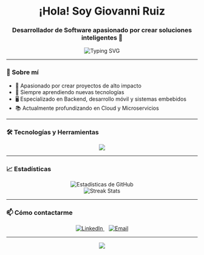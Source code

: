 <h1 align="center">¡Hola! Soy Giovanni Ruiz</h1>
<h3 align="center">Desarrollador de Software apasionado por crear soluciones inteligentes 🚀</h3>

<p align="center">
  <img src="https://readme-typing-svg.herokuapp.com?color=00BFFF&size=28&duration=4000&center=true&vCenter=true&width=800&height=70&lines=Bienvenido+a+mi+perfil+de+GitHub!;Desarrollador+%7C+Frontend+Jr;Amante+del+aprendizaje+constante" alt="Typing SVG" />
</p>


---

### 🚀 Sobre mí
- 🎯 Apasionado por crear proyectos de alto impacto
- 🧠 Siempre aprendiendo nuevas tecnologías
- 🖥️ Especializado en Backend, desarrollo móvil y sistemas embebidos
- 📚 Actualmente profundizando en Cloud y Microservicios

---

### 🛠️ Tecnologías y Herramientas
<p align="center">
  <img src="https://skillicons.dev/icons?i=java,mysql,html,css,js,python,c,react,firebase" />
</p>

---

### 📈 Estadísticas
<p align="center">
  <img src="https://github-readme-stats.vercel.app/api?username=GioRuizMZ&show_icons=true&theme=tokyonight" alt="Estadísticas de GitHub" />
  <br>
  <img src="https://github-readme-streak-stats.herokuapp.com/?user=GioRuizMZ&theme=tokyonight" alt="Streak Stats" />
</p>

---

### 📫 Cómo contactarme
<p align="center" >
  <a href="https://www.linkedin.com/in/giovanni-alejandro-ruiz-meza-5997b7310?utm_source=share&utm_campaign=share_via&utm_content=profile&utm_medium=android_app" target="_blank">
    <img alt="LinkedIn" src="https://img.shields.io/badge/LinkedIn-0077B5?style=for-the-badge&logo=linkedin&logoColor=white">
  </a>
  &nbsp;&nbsp;
  <a href="mailto:ruizmezagiovanni@gmail.com">
    <img alt="Email" src="https://img.shields.io/badge/Email-D14836?style=for-the-badge&logo=gmail&logoColor=white">
  </a>
</p>

---

<p align="center">
  <img src="https://capsule-render.vercel.app/api?type=waving&color=00BFFF&height=100&section=footer"/>
</p>
